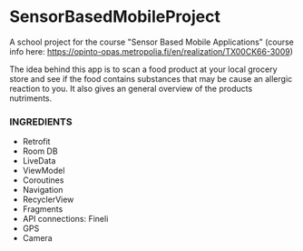 # SensorBasedMobileProject
A school project for the course "Sensor Based Mobile Applications" (course info here: 
https://opinto-opas.metropolia.fi/en/realization/TX00CK66-3009)

The idea behind this app is to scan a food product at your local grocery store and see if the food contains substances that may be cause an allergic reaction to you. It also gives an general overview of the products nutriments.

### INGREDIENTS

- Retrofit
- Room DB
- LiveData
- ViewModel
- Coroutines
- Navigation
- RecyclerView
- Fragments
- API connections: Fineli
- GPS
- Camera


